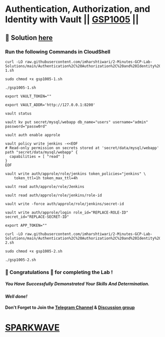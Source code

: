 # Authentication, Authorization, and Identity with Vault || [GSP1005](https://www.cloudskillsboost.google/focuses/32203?parent=catalog) ||

## 🔑 Solution [here](https://www.youtube.com/@sparkwave.01)

### Run the following Commands in CloudShell

```
curl -LO raw.githubusercontent.com/imharshtiwari/2-Minutes-GCP-Lab-Solutions/main/Authentication%2C%20Authorization%2C%20and%20Identity%20with%20Vault/gsp1005-1.sh

sudo chmod +x gsp1005-1.sh

./gsp1005-1.sh
```
```
export VAULT_TOKEN=""
```
```
export VAULT_ADDR='http://127.0.0.1:8200'

vault status

vault kv put secret/mysql/webapp db_name="users" username="admin" password="passw0rd"

vault auth enable approle

vault policy write jenkins -<<EOF
# Read-only permission on secrets stored at 'secret/data/mysql/webapp'
path "secret/data/mysql/webapp" {
  capabilities = [ "read" ]
}
EOF

vault write auth/approle/role/jenkins token_policies="jenkins" \
    token_ttl=1h token_max_ttl=4h

vault read auth/approle/role/Jenkins

vault read auth/approle/role/jenkins/role-id

vault write -force auth/approle/role/jenkins/secret-id
```
```
vault write auth/approle/login role_id="REPLACE-ROLE-ID" secret_id="REPLACE-SECRET-ID"
```
```
export APP_TOKEN=""
```
```
curl -LO raw.githubusercontent.com/imharshtiwari/2-Minutes-GCP-Lab-Solutions/main/Authentication%2C%20Authorization%2C%20and%20Identity%20with%20Vault/gsp1005-2.sh

sudo chmod +x gsp1005-2.sh

./gsp1005-2.sh
```

### 🐼 Congratulations 🎉 for completing the Lab !

##### *You Have Successfully Demonstrated Your Skills And Determination.*

#### *Well done!*

#### Don't Forget to Join the [Telegram Channel](https://t.me/sparkwave.01) & [Discussion group](https://t.me/sparkwave.01chats)

# [SPARKWAVE](https://www.youtube.com/@sparkwave.01)

